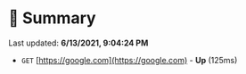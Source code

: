 # 📖 Summary
Last updated: **6/13/2021, 9:04:24 PM**

- `GET` [https://google.com](https://google.com) - **Up** (125ms)
